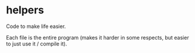 # helpers
Code to make life easier.

Each file is the entire program (makes it harder in some respects, but easier to just use it / compile it).
